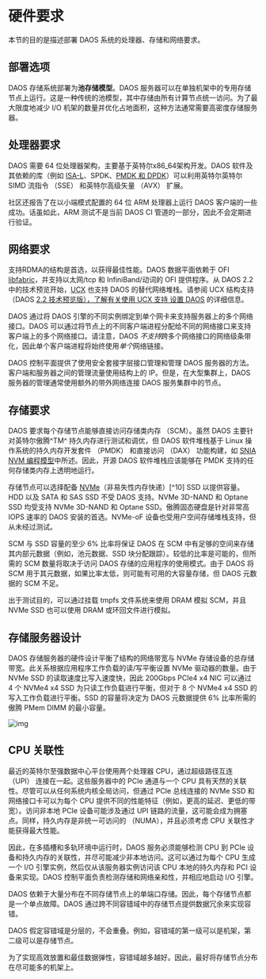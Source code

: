 # 硬件要求

本节的目的是描述部署 DAOS 系统的处理器、存储和网络要求。

## 部署选项

DAOS 存储系统部署为**池存储模型**。DAOS 服务器可以在单独机架中的专用存储节点上运行。这是一种传统的池模型，其中存储由所有计算节点统一访问。为了最大限度地减少 I/O 机架的数量并优化占地面积，这种方法通常需要高密度存储服务器。

## 处理器要求

DAOS 需要 64 位处理器架构，主要基于英特尔x86_64架构开发。DAOS 软件及其依赖的库（例如 [ISA-L](https://github.com/intel/isa-l)、SPDK、[PMDK 和 DPDK](https://spdk.io/)）可以利用英特尔英特尔 SIMD 流指令 （SSE） 和英特尔高级矢量 （AVX） 扩展。

社区还报告了在以小端模式配置的 64 位 ARM 处理器上运行 DAOS 客户端的一些成功。话虽如此，ARM 测试不是当前 DAOS CI 管道的一部分，因此不会定期进行验证。

## 网络要求

支持RDMA的结构是首选，以获得最佳性能。DAOS 数据平面依赖于 OFI [libfabric](https://ofiwg.github.io/libfabric/)，并支持以太网/tcp 和 InfiniBand/动词的 OFI 提供程序。从 DAOS 2.2 中的技术预览开始，[UCX](https://www.openucx.org/) 也支持 DAOS 的替代网络堆栈。请参阅 UCX 结构支持（DAOS [2.2 技术预览版），了解有关使用 UCX 支持 设置 DAOS](https://docs.daos.io/v2.2/admin/ucx/) 的详细信息。

DAOS 通过将 DAOS 引擎的不同实例绑定到单个网卡来支持服务器上的多个网络接口。DAOS 可以通过将节点上的不同客户端进程分配给不同的网络接口来支持客户端上的多个网络接口。请注意，DAOS *不支持*跨多个网络接口的网络级条带化，因此单个客户端进程将始终使用*单个*网络链接。

DAOS 控制平面提供了使用安全套接字层接口管理和管理 DAOS 服务器的方法。客户端和服务器之间的管理流量使用结构上的 IP。但是，在大型集群上，DAOS 服务器的管理通常使用额外的带外网络连接 DAOS 服务集群中的节点。

## 存储要求

DAOS 要求每个存储节点能够直接访问存储类内存 （SCM）。虽然 DAOS 主要针对英特尔傲腾^TM^ 持久内存进行测试和调优，但 DAOS 软件堆栈基于 Linux 操作系统的持久内存开发套件 （PMDK） 和直接访问 （DAX） 功能构建，如 [SNIA NVM 编程模型](https://www.snia.org/sites/default/files/technical_work/final/NVMProgrammingModel_v1.2.pdf)中所述。因此，开源 DAOS 软件堆栈应该能够在 PMDK 支持的任何存储类内存上透明地运行。

存储节点可以选择配备 [NVMe](https://nvmexpress.org/)（非易失性内存快递）[^10] SSD 以提供容量。HDD 以及 SATA 和 SAS SSD 不受 DAOS 支持。NVMe 3D-NAND 和 Optane SSD 均受支持 NVMe 3D-NAND 和 Optane SSD。傲腾固态硬盘是针对非常高 IOPS 速率的 DAOS 安装的首选。NVMe-oF 设备也受用户空间存储堆栈支持，但从未经过测试。

SCM 与 SSD 容量的至少 6% 比率将保证 DAOS 在 SCM 中有足够的空间来存储其内部元数据（例如，池元数据、SSD 块分配跟踪）。较低的比率是可能的，但所需的 SCM 数量将取决于访问 DAOS 存储的应用程序的使用模式。由于 DAOS 将 SCM 用于其元数据，如果比率太低，则可能有可用的大容量存储，但 DAOS 元数据的 SCM 不足。

出于测试目的，可以通过挂载 tmpfs 文件系统来使用 DRAM 模拟 SCM，并且 NVMe SSD 也可以使用 DRAM 或环回文件进行模拟。

## 存储服务器设计

DAOS 存储服务器的硬件设计平衡了结构的网络带宽与 NVMe 存储设备的总存储带宽。此关系根据应用程序工作负载的读/写平衡设置 NVMe 驱动器的数量。由于 NVMe SSD 的读取速度比写入速度快，因此 200Gbps PCIe4 x4 NIC 可以通过 4 个 NVMe4 x4 SSD 为只读工作负载进行平衡，但对于 8 个 NVMe4 x4 SSD 的写入工作负载进行平衡。SSD 的容量将决定为 DAOS 元数据提供 6% 比率所需的傲腾 PMem DIMM 的最小容量。

![img](https://docs.daos.io/v2.2/admin/media/image2.png)

## CPU 关联性

最近的英特尔至强数据中心平台使用两个处理器 CPU，通过超级路径互连 （UPI） 连接在一起。这些服务器中的 PCIe 通道与一个 CPU 具有天然的关联性。尽管可以从任何系统内核全局访问，但通过 PCIe 总线连接的 NVMe SSD 和网络接口卡可以为每个 CPU 提供不同的性能特征（例如，更高的延迟、更低的带宽）。访问非本地 PCIe 设备可能涉及通过 UPI 链路的流量，这可能会成为拥塞点。同样，持久内存是非统一可访问的 （NUMA），并且必须考虑 CPU 关联性才能获得最大性能。

因此，在多插槽和多轨环境中运行时，DAOS 服务必须能够检测 CPU 到 PCIe 设备和持久内存的关联性，并尽可能减少非本地访问。这可以通过为每个 CPU 生成一个 I/O 引擎实例，然后仅从该服务器实例访问该 CPU 本地的持久内存和 PCI 设备来实现。DAOS 控制平面负责检测存储和网络亲和性，并相应地启动 I/O 引擎。



DAOS 依赖于大量分布在不同存储节点上的单端口存储。因此，每个存储节点都是一个单点故障。DAOS 通过跨不同容错域中的存储节点提供数据冗余来实现容错。

DAOS 假定容错域是分层的，不会重叠。例如，容错域的第一级可以是机架，第二级可以是存储节点。

为了实现高效放置和最佳数据弹性，容错域越多越好。因此，最好将存储节点分布在尽可能多的机架上。